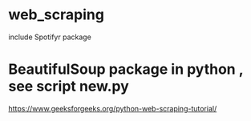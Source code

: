 # web_scraping

include Spotifyr package 

# BeautifulSoup package in python , see script new.py
https://www.geeksforgeeks.org/python-web-scraping-tutorial/
